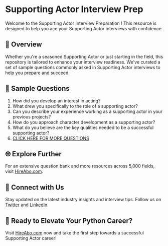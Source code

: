 # Supporting Actor Interview Prep

Welcome to the Supporting Actor Interview Preparation ! This resource is designed to help you ace your Supporting Actor interviews with confidence.

## 🚀 Overview

Whether you're a seasoned Supporting Actor or just starting in the field, this repository is tailored to enhance your interview readiness. We've curated a set of sample questions commonly asked in Supporting Actor interviews to help you prepare and succeed.

## 📝 Sample Questions

1. How did you develop an interest in acting?
2. What drew you specifically to the role of a supporting actor?
3. Can you describe your experience working as a supporting actor in your previous projects?
4. How do you approach character development as a supporting actor?
5. What do you believe are the key qualities needed to be a successful supporting actor?
6. [CLICK HERE FOR MORE QUESTIONS](https://hireabo.com/job/16_0_14/Supporting%20Actor)

## 🌐 Explore Further

For an extensive question bank and more resources across 5,000 fields, visit [HireAbo.com](https://www.hireabo.com).

## 📱 Connect with Us

Stay updated on the latest industry insights and interview tips. Follow us on [Twitter](https://twitter.com/hireabo) and [LinkedIn](https://www.linkedin.com/in/hire-abo-3609972a8/).

## 🚀 Ready to Elevate Your Python Career?

Visit [HireAbo.com](https://www.hireabo.com) now and take the first step towards a successful Supporting Actor career!